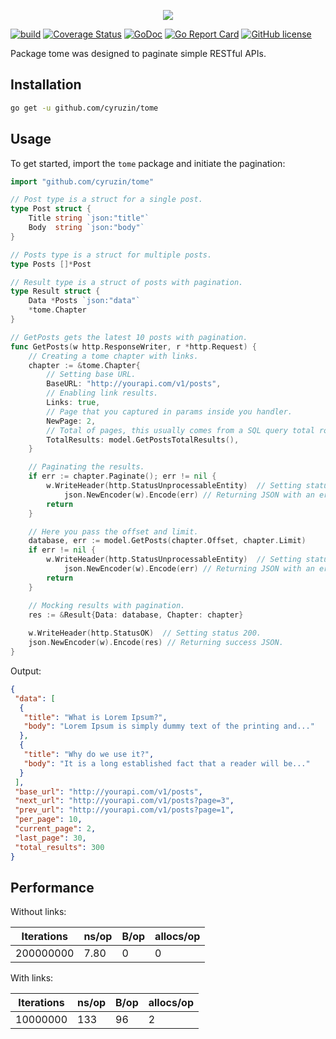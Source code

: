 <p align="center"><img src="./img/logo.png"></p>

[![build](https://github.com/cyruzin/tome/actions/workflows/build.yml/badge.svg?branch=master)](https://github.com/cyruzin/tome/actions/workflows/build.yml) [![Coverage Status](https://coveralls.io/repos/github/cyruzin/tome/badge.svg?branch=master)](https://coveralls.io/github/cyruzin/tome?branch=master) [![GoDoc](https://godoc.org/github.com/cyruzin/tome?status.svg)](https://godoc.org/github.com/cyruzin/tome) [![Go Report Card](https://goreportcard.com/badge/github.com/cyruzin/tome)](https://goreportcard.com/report/github.com/cyruzin/tome) [![GitHub license](https://img.shields.io/github/license/Naereen/StrapDown.js.svg)](https://github.com/Naereen/StrapDown.js/blob/master/LICENSE)

Package tome was designed to paginate simple RESTful APIs.

## Installation

```sh
go get -u github.com/cyruzin/tome
```
## Usage

To get started, import the `tome` package and initiate the pagination:

```go
import "github.com/cyruzin/tome"

// Post type is a struct for a single post.
type Post struct {
	Title string `json:"title"`
	Body  string `json:"body"`
}

// Posts type is a struct for multiple posts.
type Posts []*Post

// Result type is a struct of posts with pagination.
type Result struct {
	Data *Posts `json:"data"`
	*tome.Chapter
}

// GetPosts gets the latest 10 posts with pagination.
func GetPosts(w http.ResponseWriter, r *http.Request) {
	// Creating a tome chapter with links.
	chapter := &tome.Chapter{
		// Setting base URL.
		BaseURL: "http://yourapi.com/v1/posts",
		// Enabling link results.
		Links: true,
		// Page that you captured in params inside you handler.
		NewPage: 2,
		// Total of pages, this usually comes from a SQL query total rows result.
		TotalResults: model.GetPostsTotalResults(),
	}

	// Paginating the results.
	if err := chapter.Paginate(); err != nil { 
		w.WriteHeader(http.StatusUnprocessableEntity)  // Setting status 422.
	        json.NewEncoder(w).Encode(err) // Returning JSON with an error.
		return
	}

	// Here you pass the offset and limit.
	database, err := model.GetPosts(chapter.Offset, chapter.Limit)
	if err != nil {
		w.WriteHeader(http.StatusUnprocessableEntity)  // Setting status 422.
	        json.NewEncoder(w).Encode(err) // Returning JSON with an error.
		return
	}

	// Mocking results with pagination.
	res := &Result{Data: database, Chapter: chapter}
    
	w.WriteHeader(http.StatusOK)  // Setting status 200.
	json.NewEncoder(w).Encode(res) // Returning success JSON.
}
```

Output: 

```json
{
 "data": [
  {
   "title": "What is Lorem Ipsum?",
   "body": "Lorem Ipsum is simply dummy text of the printing and..."
  },
  {
   "title": "Why do we use it?",
   "body": "It is a long established fact that a reader will be..."
  }
 ],
 "base_url": "http://yourapi.com/v1/posts",
 "next_url": "http://yourapi.com/v1/posts?page=3",
 "prev_url": "http://yourapi.com/v1/posts?page=1",
 "per_page": 10,
 "current_page": 2,
 "last_page": 30,
 "total_results": 300
}
```

## Performance

Without links:

| Iterations | ns/op | B/op | allocs/op |
|------------|-------|------|-----------|
| 200000000  | 7.80  | 0    | 0         |

With links:

| Iterations | ns/op | B/op | allocs/op |
|------------|-------|------|-----------|
| 10000000   | 133   | 96   | 2         |
